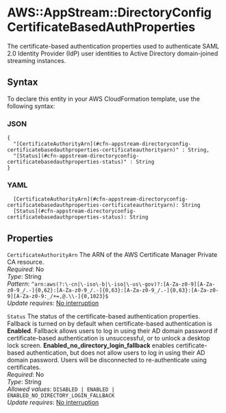 # AWS::AppStream::DirectoryConfig CertificateBasedAuthProperties<a name="aws-properties-appstream-directoryconfig-certificatebasedauthproperties"></a>

The certificate\-based authentication properties used to authenticate SAML 2\.0 Identity Provider \(IdP\) user identities to Active Directory domain\-joined streaming instances\. 

## Syntax<a name="aws-properties-appstream-directoryconfig-certificatebasedauthproperties-syntax"></a>

To declare this entity in your AWS CloudFormation template, use the following syntax:

### JSON<a name="aws-properties-appstream-directoryconfig-certificatebasedauthproperties-syntax.json"></a>

```
{
  "[CertificateAuthorityArn](#cfn-appstream-directoryconfig-certificatebasedauthproperties-certificateauthorityarn)" : String,
  "[Status](#cfn-appstream-directoryconfig-certificatebasedauthproperties-status)" : String
}
```

### YAML<a name="aws-properties-appstream-directoryconfig-certificatebasedauthproperties-syntax.yaml"></a>

```
  [CertificateAuthorityArn](#cfn-appstream-directoryconfig-certificatebasedauthproperties-certificateauthorityarn): String
  [Status](#cfn-appstream-directoryconfig-certificatebasedauthproperties-status): String
```

## Properties<a name="aws-properties-appstream-directoryconfig-certificatebasedauthproperties-properties"></a>

`CertificateAuthorityArn`  <a name="cfn-appstream-directoryconfig-certificatebasedauthproperties-certificateauthorityarn"></a>
The ARN of the AWS Certificate Manager Private CA resource\.  
*Required*: No  
*Type*: String  
*Pattern*: `^arn:aws(?:\-cn|\-iso\-b|\-iso|\-us\-gov)?:[A-Za-z0-9][A-Za-z0-9_/.-]{0,62}:[A-Za-z0-9_/.-]{0,63}:[A-Za-z0-9_/.-]{0,63}:[A-Za-z0-9][A-Za-z0-9:_/+=,@.\\-]{0,1023}$`  
*Update requires*: [No interruption](https://docs.aws.amazon.com/AWSCloudFormation/latest/UserGuide/using-cfn-updating-stacks-update-behaviors.html#update-no-interrupt)

`Status`  <a name="cfn-appstream-directoryconfig-certificatebasedauthproperties-status"></a>
The status of the certificate\-based authentication properties\. Fallback is turned on by default when certificate\-based authentication is **Enabled**\. Fallback allows users to log in using their AD domain password if certificate\-based authentication is unsuccessful, or to unlock a desktop lock screen\. **Enabled\_no\_directory\_login\_fallback** enables certificate\-based authentication, but does not allow users to log in using their AD domain password\. Users will be disconnected to re\-authenticate using certificates\.  
*Required*: No  
*Type*: String  
*Allowed values*: `DISABLED | ENABLED | ENABLED_NO_DIRECTORY_LOGIN_FALLBACK`  
*Update requires*: [No interruption](https://docs.aws.amazon.com/AWSCloudFormation/latest/UserGuide/using-cfn-updating-stacks-update-behaviors.html#update-no-interrupt)